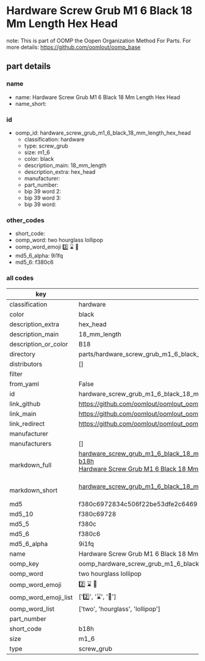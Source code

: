 # Hardware Screw Grub M1 6 Black 18 Mm Length Hex Head  

note: This is part of OOMP the Oopen Organization Method For Parts. For more details: https://github.com/oomlout/oomp_base

##  part details
  







### name
* name: Hardware Screw Grub M1 6 Black 18 Mm Length Hex Head
* name_short: 
### id
* oomp_id: hardware_screw_grub_m1_6_black_18_mm_length_hex_head
  * classification: hardware
  * type: screw_grub
  * size: m1_6
  * color: black
  * description_main: 18_mm_length
  * description_extra: hex_head
  * manufacturer: 
  * part_number: 
  * bip 39 word 2: 
  * bip 39 word 3: 
  * bip 39 word: 

### other_codes
* short_code: 
* oomp_word: two hourglass lollipop
* oomp_word_emoji :two: :hourglass: :lollipop:
* md5_6_alpha: 9i1fq
* md5_6: f380c6









### all codes 
| key | value |  
| --- | --- |  
| classification | hardware |  
| color | black |  
| description_extra | hex_head |  
| description_main | 18_mm_length |  
| description_or_color | B18 |  
| directory | parts/hardware_screw_grub_m1_6_black_18_mm_length_hex_head |  
| distributors | [] |  
| filter |  |  
| from_yaml | False |  
| id | hardware_screw_grub_m1_6_black_18_mm_length_hex_head |  
| link_github | https://github.com/oomlout/oomlout_oomp_version_1_messy/tree/main/parts/hardware_screw_grub_m1_6_black_18_mm_length_hex_head |  
| link_main | https://github.com/oomlout/oomlout_oomp_version_1_messy/tree/main/parts/hardware_screw_grub_m1_6_black_18_mm_length_hex_head |  
| link_redirect | https://github.com/oomlout/oomlout_oomp_version_1_messy/tree/main/parts/hardware_screw_grub_m1_6_black_18_mm_length_hex_head |  
| manufacturer |  |  
| manufacturers | [] |  
| markdown_full | [hardware_screw_grub_m1_6_black_18_mm_length_hex_head](none)<br>[b18h](none)<br>[Hardware Screw Grub M1 6 Black 18 Mm Length Hex Head](none)<br><br> |  
| markdown_short | [hardware_screw_grub_m1_6_black_18_mm_length_hex_head](none)<br><br> |  
| md5 | f380c6972834c506f22be53dfe2c6469 |  
| md5_10 | f380c69728 |  
| md5_5 | f380c |  
| md5_6 | f380c6 |  
| md5_6_alpha | 9i1fq |  
| name | Hardware Screw Grub M1 6 Black 18 Mm Length Hex Head |  
| oomp_key | oomp_hardware_screw_grub_m1_6_black_18_mm_length_hex_head |  
| oomp_word | two hourglass lollipop |  
| oomp_word_emoji | :two: :hourglass: :lollipop: |  
| oomp_word_emoji_list | [':two:', ':hourglass:', ':lollipop:'] |  
| oomp_word_list | ['two', 'hourglass', 'lollipop'] |  
| part_number |  |  
| short_code | b18h |  
| size | m1_6 |  
| type | screw_grub |  
